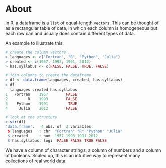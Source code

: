 # About

In R, a dataframe is a `list` of equal-length `vectors`. 
This can be thought of as a rectangular table of data, in which each column is homogeneous but each row can and usually does contain different types of data.

An example to illustrate this:

```R
# create the column vectors
> languages <- c("Fortran", "R", "Python", "Julia")
> created <- c(1957, 1993, 1991, 2012)
> has.syllabus <- c(FALSE, FALSE, TRUE, FALSE)

# join columns to create the dataframe
> df <- data.frame(languages, created, has.syllabus)
> df
  languages created has.syllabus
1   Fortran    1957        FALSE
2         R    1993        FALSE
3    Python    1991         TRUE
4     Julia    2012        FALSE

# look at the structure
> str(df)
'data.frame':	4 obs. of  3 variables:
 $ languages   : chr  "Fortran" "R" "Python" "Julia"
 $ created     : num  1957 1993 1991 2012
 $ has.syllabus: logi  FALSE FALSE TRUE FALSE
 ```

 We have a column of character strings, a column of numbers and a column of booleans. 
 Scaled up, this is an intuitive way to represent many collections of real world data.



